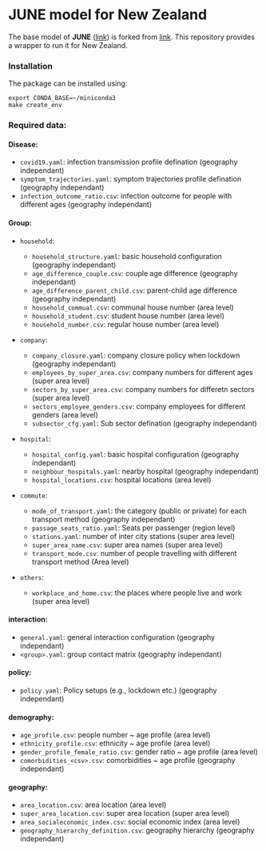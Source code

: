 
# JUNE model for New Zealand

The base model of **JUNE** ([link](https://github.com/jzanetti/JUNE/tree/sijin_dev)) is forked from [link](https://github.com/IDAS-Durham/JUNE).
This repository provides a wrapper to run it for New Zealand.

### Installation
The package can be installed using:

```
export CONDA_BASE=~/miniconda3
make create_env
```


### Required data:

#### Disease:
- `covid19.yaml`: infection transmission profile defination (geography independant)
- `symptom_trajectories.yaml`: symptom trajectories profile defination (geography independant)
- `infection_outcome_ratio.csv`: infection outcome for people with different ages (geography independant)

#### Group:
- `household`:
  - `household_structure.yaml`: basic household configuration (geography independant)
  - `age_difference_couple.csv`: couple age difference (geography independant)
  - `age_difference_parent_child.csv`: parent-child age difference (geography independant)
  - `household_commual.csv`: communal house number (area level)
  - `household_student.csv`: student house number (area level)
  - `household_number.csv`: regular house number (area level)

- `company`:
  - `company_closure.yaml`: company closure policy when lockdown (geography independant)
  - `employees_by_super_area.csv`:  company numbers for different ages  (super area level)
  - `sectors_by_super_area.csv`: company numbers for differetn sectors (super area level)
  - `sectors_employee_genders.csv`: company employees for different genders (area level)
  - `subsector_cfg.yaml`: Sub sector defination (geography independant)

- `hospital`:
  - `hospital_config.yaml`: basic hospital configuration (geography independant)
  - `neighbour_hospitals.yaml`: nearby hospital (geography independant)
  - `hospital_locations.csv`: hospital locations (area level)

- `commute`:
  - `mode_of_transport.yaml`: the category (public or private) for each transport method (geography independant)
  - `passage_seats_ratio.yaml`: Seats per passenger (region level)
  - `stations.yaml`: number of inter city stations (super area level)
  - `super_area_name.csv`: super area names (super area level)
  - `transport_mode.csv`: number of people travelling with different transport method (Area level)

- `others`:
  - `workplace_and_home.csv`: the places where people live and work (super area level) 

#### interaction:
- `general.yaml`: general interaction configuration (geography independant)
- `<group>.yaml`: group contact matrix (geography independant)

#### policy:
- `policy.yaml`: Policy setups (e.g., lockdown etc.) (geography independant)

#### demography:
- `age_profile.csv`: people number ~ age profile (area level)
- `ethnicity_profile.csv`: ethnicity ~ age profile (area level)
- `gender_profile_female_ratio.csv`: gender ratio ~ age profile (area level)
- `comorbidities_<csv>.csv`: comorbidities ~ age profile (geography independant)

#### geography:
- `area_location.csv`: area location (area level)
- `super_area_location.csv`: super area location (super area level)
- `area_socialeconomic_index.csv`: social economic index (area level)
- `geography_hierarchy_definition.csv`: geography hierarchy (geography independant)